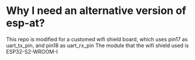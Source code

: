 # Why I need an alternative version of esp-at?
This repo is modified for a customed wifi shield board, which uses pin17 as uart_tx_pin, and pin18 as uart_rx_pin
The module that the wifi shield used is ESP32-S2-WROOM-I